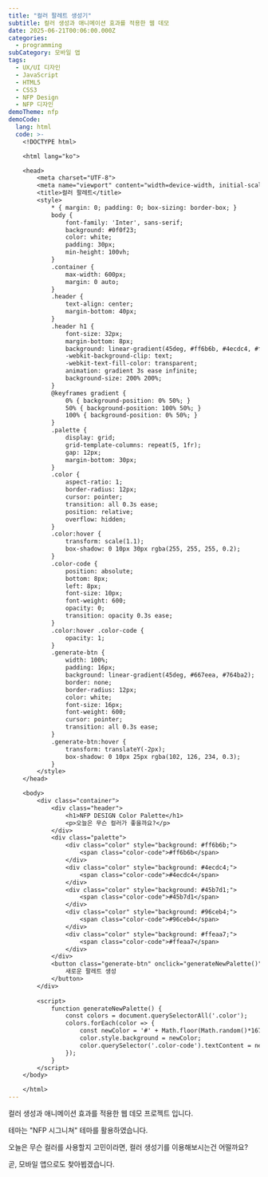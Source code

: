 ```yaml
---
title: "컬러 팔레트 생성기"
subtitle: 컬러 생성과 애니메이션 효과를 적용한 웹 데모
date: 2025-06-21T00:06:00.000Z
categories:
  - programming
subCategory: 모바일 앱
tags:
  - UX/UI 디자인
  - JavaScript
  - HTML5
  - CSS3
  - NFP Design
  - NFP 디자인
demoTheme: nfp
demoCode:
  lang: html
  code: >-
    <!DOCTYPE html>

    <html lang="ko">

    <head>
        <meta charset="UTF-8">
        <meta name="viewport" content="width=device-width, initial-scale=1.0">
        <title>컬러 팔레트</title>
        <style>
            * { margin: 0; padding: 0; box-sizing: border-box; }
            body {
                font-family: 'Inter', sans-serif;
                background: #0f0f23;
                color: white;
                padding: 30px;
                min-height: 100vh;
            }
            .container {
                max-width: 600px;
                margin: 0 auto;
            }
            .header {
                text-align: center;
                margin-bottom: 40px;
            }
            .header h1 {
                font-size: 32px;
                margin-bottom: 8px;
                background: linear-gradient(45deg, #ff6b6b, #4ecdc4, #ffe66d, #ff6b6b);
                -webkit-background-clip: text;
                -webkit-text-fill-color: transparent;
                animation: gradient 3s ease infinite;
                background-size: 200% 200%;
            }
            @keyframes gradient {
                0% { background-position: 0% 50%; }
                50% { background-position: 100% 50%; }
                100% { background-position: 0% 50%; }
            }
            .palette {
                display: grid;
                grid-template-columns: repeat(5, 1fr);
                gap: 12px;
                margin-bottom: 30px;
            }
            .color {
                aspect-ratio: 1;
                border-radius: 12px;
                cursor: pointer;
                transition: all 0.3s ease;
                position: relative;
                overflow: hidden;
            }
            .color:hover {
                transform: scale(1.1);
                box-shadow: 0 10px 30px rgba(255, 255, 255, 0.2);
            }
            .color-code {
                position: absolute;
                bottom: 8px;
                left: 8px;
                font-size: 10px;
                font-weight: 600;
                opacity: 0;
                transition: opacity 0.3s ease;
            }
            .color:hover .color-code {
                opacity: 1;
            }
            .generate-btn {
                width: 100%;
                padding: 16px;
                background: linear-gradient(45deg, #667eea, #764ba2);
                border: none;
                border-radius: 12px;
                color: white;
                font-size: 16px;
                font-weight: 600;
                cursor: pointer;
                transition: all 0.3s ease;
            }
            .generate-btn:hover {
                transform: translateY(-2px);
                box-shadow: 0 10px 25px rgba(102, 126, 234, 0.3);
            }
        </style>
    </head>

    <body>
        <div class="container">
            <div class="header">
                <h1>NFP DESIGN Color Palette</h1>
                <p>오늘은 무슨 컬러가 좋을까요?</p>
            </div>
            <div class="palette">
                <div class="color" style="background: #ff6b6b;">
                    <span class="color-code">#ff6b6b</span>
                </div>
                <div class="color" style="background: #4ecdc4;">
                    <span class="color-code">#4ecdc4</span>
                </div>
                <div class="color" style="background: #45b7d1;">
                    <span class="color-code">#45b7d1</span>
                </div>
                <div class="color" style="background: #96ceb4;">
                    <span class="color-code">#96ceb4</span>
                </div>
                <div class="color" style="background: #ffeaa7;">
                    <span class="color-code">#ffeaa7</span>
                </div>
            </div>
            <button class="generate-btn" onclick="generateNewPalette()">
                새로운 팔레트 생성
            </button>
        </div>
        
        <script>
            function generateNewPalette() {
                const colors = document.querySelectorAll('.color');
                colors.forEach(color => {
                    const newColor = '#' + Math.floor(Math.random()*16777215).toString(16);
                    color.style.background = newColor;
                    color.querySelector('.color-code').textContent = newColor;
                });
            }
        </script>
    </body>

    </html>
---
```

컬러 생성과 애니메이션 효과를 적용한 웹 데모 프로젝트 입니다.

테마는 "NFP 시그니쳐" 테마를 활용하였습니다.

오늘은 무슨 컬러를 사용할지 고민이라면, 컬러 생성기를 이용해보시는건 어떨까요?

곧, 모바일 앱으로도 찾아뵙겠습니다.
